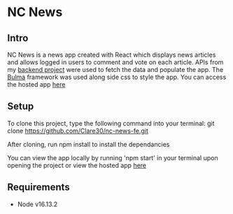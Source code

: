 # NC News



## Intro

NC News is a news app created with React which displays news articles and allows logged in users to comment and vote on each article. APIs from my [backend project](https://github.com/Clare30/nc-news) were used to fetch the data and populate the app. The [Bulma](https://bulma.io/) framework was used along side css to style the app. You can access the hosted app [here](https://clarem.netlify.app/)


## Setup

To clone this project, type the following command into your terminal: git clone https://github.com/Clare30/nc-news-fe.git 

After cloning, run npm install to install the dependancies

You can view the app locally by running 'npm start' in your terminal upon opening the project or view the hosted app [here](https://clarem.netlify.app/)

## Requirements

- Node v16.13.2